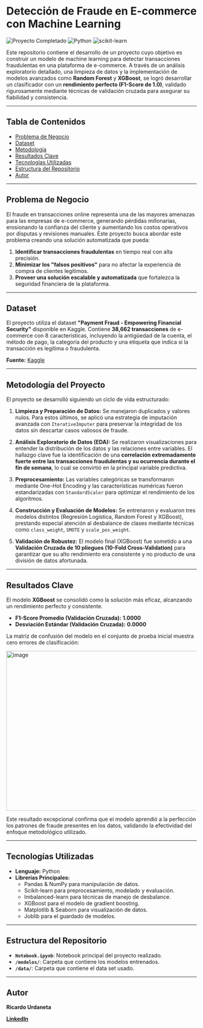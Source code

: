 # Detección de Fraude en E-commerce con Machine Learning


<p align="left">
  <img src="https://img.shields.io/badge/Proyecto_Completado-%E2%9C%94-2ECC71?style=flat-square&logo=checkmarx&logoColor=white" alt="Proyecto Completado"/>
  <img src="https://img.shields.io/badge/Python-3.9%2B-3776AB?style=flat-square&logo=python&logoColor=white" alt="Python"/>
  <img src="https://img.shields.io/badge/scikit--learn-Modelo_ML-F7931E?style=flat-square&logo=scikit-learn&logoColor=white" alt="scikit-learn"/>
</p>


Este repositorio contiene el desarrollo de un proyecto cuyo objetivo es construir un modelo de machine learning para detectar transacciones fraudulentas en una plataforma de e-commerce. A través de un análisis exploratorio detallado, una limpieza de datos  y la implementación de modelos avanzados como **Random Forest** y **XGBoost**, se logró desarrollar un clasificador con un **rendimiento perfecto (F1-Score de 1.0)**, validado rigurosamente mediante técnicas de validación cruzada para asegurar su fiabilidad y consistencia.

---

## Tabla de Contenidos
* [Problema de Negocio](#problema-de-negocio)
* [Dataset](#dataset)
* [Metodología](#metodología-del-proyecto)
* [Resultados Clave](#resultados-clave)
* [Tecnologías Utilizadas](#tecnologías-utilizadas)
* [Estructura del Repositorio](#estructura-del-repositorio)
* [Autor](#autor)

---

## Problema de Negocio

El fraude en transacciones online representa una de las mayores amenazas para las empresas de e-commerce, generando pérdidas millonarias, erosionando la confianza del cliente y aumentando los costos operativos por disputas y revisiones manuales. Este proyecto busca abordar este problema creando una solución automatizada que pueda:

1.  **Identificar transacciones fraudulentas** en tiempo real con alta precisión.
2.  **Minimizar los "falsos positivos"** para no afectar la experiencia de compra de clientes legítimos.
3.  **Proveer una solución escalable y automatizada** que fortalezca la seguridad financiera de la plataforma.

---

## Dataset

El proyecto utiliza el dataset **"Payment Fraud - Empowering Financial Security"** disponible en Kaggle. Contiene **38,662 transacciones** de e-commerce con 8 características, incluyendo la antigüedad de la cuenta, el método de pago, la categoría del producto y una etiqueta que indica si la transacción es legítima o fraudulenta.

**Fuente:** [Kaggle](https://www.kaggle.com/datasets/younusmohamed/payment-fraud-empowering-financial-security)

---

## Metodología del Proyecto

El proyecto se desarrolló siguiendo un ciclo de vida estructurado:

1.  **Limpieza y Preparación de Datos:** Se manejaron duplicados y valores nulos. Para estos últimos, se aplicó una estrategia de imputación avanzada con `IterativeImputer` para preservar la integridad de los datos sin descartar casos valiosos de fraude.

2.  **Análisis Exploratorio de Datos (EDA):** Se realizaron visualizaciones para entender la distribución de los datos y las relaciones entre variables. El hallazgo clave fue la identificación de una **correlación extremadamente fuerte entre las transacciones fraudulentas y su ocurrencia durante el fin de semana**, lo cual se convirtió en la principal variable predictiva.

3.  **Preprocesamiento:** Las variables categóricas se transformaron mediante One-Hot Encoding y las características numéricas fueron estandarizadas con `StandardScaler` para optimizar el rendimiento de los algoritmos.

4.  **Construcción y Evaluación de Modelos:** Se entrenaron y evaluaron tres modelos distintos (Regresión Logística, Random Forest y XGBoost), prestando especial atención al desbalance de clases mediante técnicas como `class_weight`, `SMOTE` y `scale_pos_weight`.

5.  **Validación de Robustez:** El modelo final (XGBoost) fue sometido a una **Validación Cruzada de 10 pliegues (10-Fold Cross-Validation)** para garantizar que su alto rendimiento era consistente y no producto de una división de datos afortunada.

---

## Resultados Clave

El modelo **XGBoost** se consolidó como la solución más eficaz, alcanzando un rendimiento perfecto y consistente.

* **F1-Score Promedio (Validación Cruzada):** **1.0000**
* **Desviación Estándar (Validación Cruzada):** **0.0000**

La matriz de confusión del modelo en el conjunto de prueba inicial muestra cero errores de clasificación:

<img width="550" height="423" alt="image" src="https://github.com/user-attachments/assets/235e5443-daf5-4ec8-a681-849ca94a8744" />


Este resultado excepcional confirma que el modelo aprendió a la perfección los patrones de fraude presentes en los datos, validando la efectividad del enfoque metodológico utilizado.

---

## Tecnologías Utilizadas
* **Lenguaje:** Python
* **Librerías Principales:**
    * Pandas & NumPy para manipulación de datos.
    * Scikit-learn para preprocesamiento, modelado y evaluación.
    * Imbalanced-learn para técnicas de manejo de desbalance.
    * XGBoost para el modelo de gradient boosting.
    * Matplotlib & Seaborn para visualización de datos.
    * Joblib para el guardado de modelos.

---

## Estructura del Repositorio
- **`Notebook.ipynb`**: Notebook principal del proyecto realizado.
- **`/modelos/`**: Carpeta que contiene los modelos entrenados.
- **`/data/`**: Carpeta que contiene el data set usado.
---


## Autor

**Ricardo Urdaneta** 

[**LinkedIn**](https://www.linkedin.com/in/ricardourdanetacastro)
